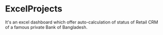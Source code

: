 # ExcelProjects
It's an excel dashboard which offer auto-calculation of status of Retail CRM of a famous private Bank of Bangladesh.
